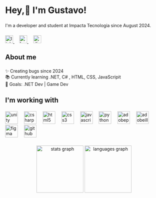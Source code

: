 <h1 align="left">Hey,👋 I'm Gustavo!</h1>

###

<p align="left">I'm a developer and student at Impacta Tecnologia since August 2024.</p>

###

<div align="left">
  <a href="https://www.linkedin.com/in/gus-villela/" target="_blank" rel="noopener noreferrer">
    <img src="https://img.shields.io/badge/LinkedIn-0A66C2?logo=linkedin&logoColor=white&style=for-the-badge" height="25" alt="linkedin logo"   
 />
  </a>
  <img width="12" />  <a href="https://www.behance.net/gustavovillela2" target="_blank" rel="noopener noreferrer">
    <img src="https://img.shields.io/badge/Behance-1769FF?logo=behance&logoColor=white&style=for-the-badge" height="25" alt="behance logo" />
  </a>
  <img width="12" />  <a href="#" onclick="copyToClipboard('267069646816018474')">
    <img src="https://img.shields.io/badge/Discord-5865F2?logo=discord&logoColor=white&style=for-the-badge" height="25" alt="discord logo" />
  </a>
</div>

###

<h2 align="left">About me</h2>

###

<p align="left">✨ Creating bugs since 2024<br>📚 Currently learning .NET, C# , HTML, CSS, JavaScripit<br>🎯 Goals: .NET Dev | Game Dev</p>

###

<h2 align="left">I'm working with</h2>

###

<div align="left">
  <img src="https://cdn.jsdelivr.net/gh/devicons/devicon/icons/unity/unity-original.svg" height="40" alt="unity logo"  />
  <img width="12" />
  <img src="https://skillicons.dev/icons?i=cs" height="40" alt="csharp logo"  />
  <img width="12" />
  <img src="https://skillicons.dev/icons?i=html" height="40" alt="html5 logo"  />
  <img width="12" />
  <img src="https://cdn.jsdelivr.net/gh/devicons/devicon/icons/css3/css3-original.svg" height="40" alt="css3 logo"  />
  <img width="12" />
  <img src="https://skillicons.dev/icons?i=js" height="40" alt="javascript logo"  />
  <img width="12" />
  <img src="https://skillicons.dev/icons?i=py" height="40" alt="python logo"  />
  <img width="12" />
  <img src="https://skillicons.dev/icons?i=ps" height="40" alt="adobephotoshop logo"  />
  <img width="12" />
  <img src="https://skillicons.dev/icons?i=ai" height="40" alt="adobeillustrator logo"  />
  <img width="12" />
  <img src="https://skillicons.dev/icons?i=figma" height="40" alt="figma logo"  />
  <img width="12" />
  <img src="https://skillicons.dev/icons?i=github" height="40" alt="github logo"  />
</div>

###

<div align="center">
  <img src="https://github-readme-stats.vercel.app/api?username=gustavo-villela&hide_title=false&hide_rank=false&show_icons=true&include_all_commits=true&count_private=true&disable_animations=false&theme=dracula&locale=en&hide_border=false&order=1" height="150" alt="stats graph"  />
  <img src="https://github-readme-stats.vercel.app/api/top-langs?username=gustavo-villela&locale=en&hide_title=false&layout=compact&card_width=320&langs_count=5&theme=dracula&hide_border=false&order=2" height="150" alt="languages graph"  />
</div>

###
